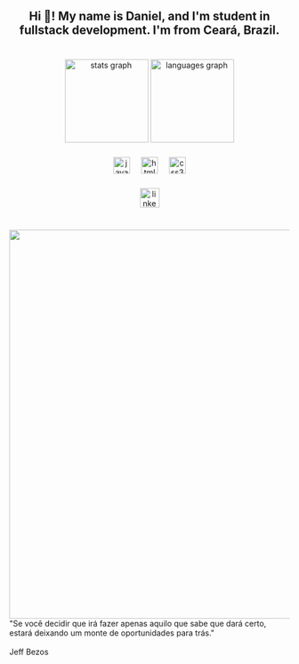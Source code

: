 <h2 align="center">Hi 👋! My name is Daniel, and I'm student in fullstack development. I'm from Ceará, Brazil.</h2>

###

<br clear="both">

<div align="center">
  <img src="https://github-readme-stats.vercel.app/api?username=mrdanp07&hide_title=false&hide_rank=false&show_icons=true&include_all_commits=true&count_private=true&disable_animations=false&theme=dracula&locale=pt-br&hide_border=false&custom_title=Estat%C3%ADsticas:" height="150" alt="stats graph"  />
  <img src="https://github-readme-stats.vercel.app/api/top-langs?username=mrdanp07&locale=pt-br&hide_title=false&layout=compact&card_width=320&langs_count=5&theme=dracula&hide_border=false" height="150" alt="languages graph"  />
</div>

###

<div align="center">
  <img src="https://cdn.jsdelivr.net/gh/devicons/devicon/icons/javascript/javascript-original.svg" height="30" alt="javascript logo"  />
  <img width="12" />
  <img src="https://cdn.jsdelivr.net/gh/devicons/devicon/icons/html5/html5-original.svg" height="30" alt="html5 logo"  />
  <img width="12" />
  <img src="https://cdn.jsdelivr.net/gh/devicons/devicon/icons/css3/css3-original.svg" height="30" alt="css3 logo"  />
</div>

###

<div align="center">
  <a href="https://www.linkedin.com/in/daniel-ponte-b872b6230/" target="_blank">
    <img src="https://img.shields.io/static/v1?message=LinkedIn&logo=linkedin&label=&color=0077B5&logoColor=white&labelColor=&style=flat" height="35" alt="linkedin logo"  />
  </a>
</div>

###

<br clear="both">

<img align="right" height="700" src="https://media4.giphy.com/media/5Ys1txIVotGFaIQR6G/giphy.gif?cid=6c09b952mz7j60qcz4z0yxdi9iixzg72cso9lphqaphivbrx&ep=v1_internal_gif_by_id&rid=giphy.gif&ct=g"  />

###

<p align="left">"Se você decidir que irá fazer apenas aquilo que sabe que dará certo, estará deixando um monte de oportunidades para trás."<br><br>Jeff Bezos</p>

###

